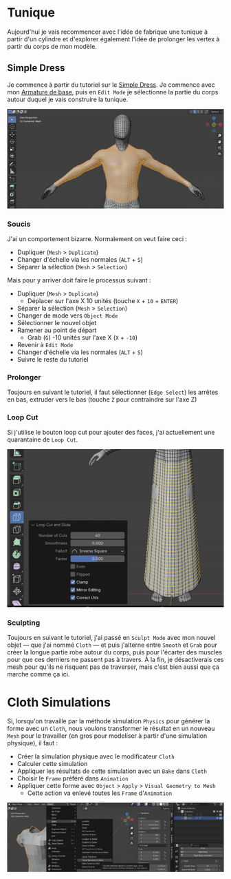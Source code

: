 # Tunique
Aujourd'hui je vais recommencer avec l'idée de fabrique une tunique à partir d'un cylindre et d'explorer également l'idée de prolonger les vertex à partir du corps de mon modèle.

## Simple Dress
Je commence à partir du tutoriel sur le [Simple Dress](https://www.youtube.com/watch?v=k4q0N5ZRazI). Je commence avec mon [Armature de base](../blender/project/armature-2024-11-30/armature-2024-11-30.blend), puis en `Edit Mode` je sélectionne la partie du corps autour duquel je vais construire la tunique.

![](images/blender-simple-dress-body-select.png)

### Soucis
J'ai un comportement bizarre. Normalement on veut faire ceci :

- Dupliquer (`Mesh` > `Duplicate`)
- Changer d'échelle via les normales (`ALT` + `S`)
- Séparer la sélection (`Mesh` > `Selection`)

Mais pour y arriver doit faire le processus suivant :

- Dupliquer (`Mesh` > `Duplicate`)
	- Déplacer sur l'axe X 10 unités (touche `X` + `10` + `ENTER`)
- Séparer la sélection (`Mesh` > `Selection`)
- Changer de mode vers `Object Mode`
- Sélectionner le nouvel objet
- Ramener au point de départ
	- Grab (`G`) -10 unités sur l'axe X (`X` + `-10`)
- Revenir à `Edit Mode`
- Changer d'échelle via les normales (`ALT` + `S`)
- Suivre le reste du tutoriel

### Prolonger
Toujours en suivant le tutoriel, il faut sélectionner (`Edge Select`) les arrêtes en bas, extruder vers le bas (touche `Z` pour contraindre sur l'axe Z)

### Loop Cut
Si j'utilise le bouton loop cut pour ajouter des faces, j'ai actuellement une quarantaine de `Loop Cut`.

![](images/blender-dress-bottom-extrude-loop-cut.png)

### Sculpting
Toujours en suivant le tutoriel, j'ai passé en `Sculpt Mode` avec mon nouvel objet — que j'ai nommé `Cloth` — et puis j'alterne entre `Smooth` et `Grab` pour créer la longue partie robe autour du corps, puis pour l'écarter des muscles pour que ces derniers ne passent pas à travers. À la fin, je désactiverais ces mesh pour qu'ils ne risquent pas de traverser, mais c'est bien aussi que ça marche comme ça ici.


# Cloth Simulations
Si, lorsqu'on travaille par la méthode simulation `Physics` pour générer la forme avec un `Cloth`, nous voulons transformer le résultat en un nouveau `Mesh` pour le travailler (en gros pour modeliser à partir d'une simulation physique), il faut :

- Créer la simulation physique avec le modificateur `Cloth`
- Calculer cette simulation
- Appliquer les résultats de cette simulation avec un `Bake` dans `Cloth`
- Choisir le `Frame` préféré dans `Animation`
- Appliquer cette forme avec `Object` > `Apply` > `Visual Geometry to Mesh`
	- Cette action va enlevé toutes les `Frame` d'`Animation`

![](images/blender-object-apply-visual-geometry-to-mesh.png)
